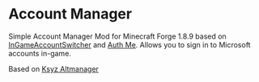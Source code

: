 # Account Manager

Simple Account Manager Mod for Minecraft Forge 1.8.9 based
on [InGameAccountSwitcher](https://github.com/The-Fireplace-Minecraft-Mods/In-Game-Account-Switcher)
and [Auth Me](https://github.com/axieum/authme).
Allows you to sign in to Microsoft accounts in-game.

Based on [Ksyz Altmanager](https://github.com/ksyzov/AccountManager)
